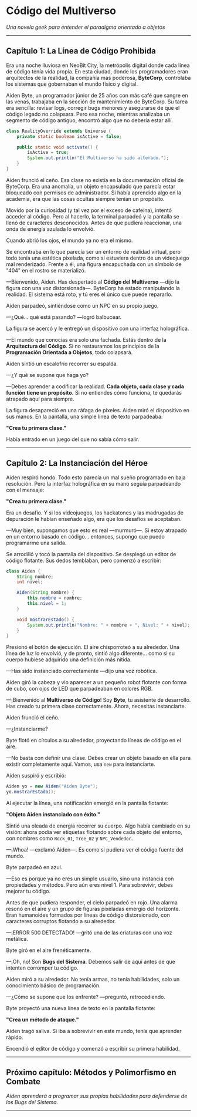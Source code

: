 # Código del Multiverso
_Una novela geek para entender el paradigma orientado a objetos_

---

## Capítulo 1: La Línea de Código Prohibida  

Era una noche lluviosa en NeoBit City, la metrópolis digital donde cada línea de código tenía vida propia. En esta ciudad, donde los programadores eran arquitectos de la realidad, la compañía más poderosa, **ByteCorp**, controlaba los sistemas que gobernaban el mundo físico y digital.

Aiden Byte, un programador júnior de 25 años con más café que sangre en las venas, trabajaba en la sección de mantenimiento de ByteCorp. Su tarea era sencilla: revisar logs, corregir bugs menores y asegurarse de que el código legado no colapsara. Pero esa noche, mientras analizaba un segmento de código antiguo, encontró algo que no debería estar allí.

```java
class RealityOverride extends Universe {
    private static boolean isActive = false;

    public static void activate() {
        isActive = true;
        System.out.println("El Multiverso ha sido alterado.");
    }
}
```

Aiden frunció el ceño. Esa clase no existía en la documentación oficial de ByteCorp. Era una anomalía, un objeto encapsulado que parecía estar bloqueado con permisos de administrador. Si había aprendido algo en la academia, era que las cosas ocultas siempre tenían un propósito.

Movido por la curiosidad (y tal vez por el exceso de cafeína), intentó acceder al código. Pero al hacerlo, la terminal parpadeó y la pantalla se llenó de caracteres desconocidos. Antes de que pudiera reaccionar, una onda de energía azulada lo envolvió.

Cuando abrió los ojos, el mundo ya no era el mismo.

Se encontraba en lo que parecía ser un entorno de realidad virtual, pero todo tenía una estética pixelada, como si estuviera dentro de un videojuego mal renderizado. Frente a él, una figura encapuchada con un símbolo de "404" en el rostro se materializó.

—Bienvenido, Aiden. Has despertado al **Código del Multiverso** —dijo la figura con una voz distorsionada—. ByteCorp ha estado manipulando la realidad. El sistema está roto, y tú eres el único que puede repararlo.

Aiden parpadeó, sintiéndose como un NPC en su propio juego.

—¿Qué… qué está pasando? —logró balbucear.

La figura se acercó y le entregó un dispositivo con una interfaz holográfica.

—El mundo que conocías era solo una fachada. Estás dentro de la **Arquitectura del Código**. Si no restauramos los principios de la **Programación Orientada a Objetos**, todo colapsará.

Aiden sintió un escalofrío recorrer su espalda.

—¿Y qué se supone que haga yo?

—Debes aprender a codificar la realidad. **Cada objeto, cada clase y cada función tiene un propósito.** Si no entiendes cómo funciona, te quedarás atrapado aquí para siempre.

La figura desapareció en una ráfaga de píxeles. Aiden miró el dispositivo en sus manos. En la pantalla, una simple línea de texto parpadeaba:

**"Crea tu primera clase."**  

Había entrado en un juego del que no sabía cómo salir.

---

## Capítulo 2: La Instanciación del Héroe  

Aiden respiró hondo. Todo esto parecía un mal sueño programado en baja resolución. Pero la interfaz holográfica en su mano seguía parpadeando con el mensaje:

**"Crea tu primera clase."**  

Era un desafío. Y si los videojuegos, los hackatones y las madrugadas de depuración le habían enseñado algo, era que los desafíos se aceptaban.

—Muy bien, supongamos que esto es real —murmuró—. Si estoy atrapado en un entorno basado en código… entonces, supongo que puedo programarme una salida.

Se arrodilló y tocó la pantalla del dispositivo. Se desplegó un editor de código flotante. Sus dedos temblaban, pero comenzó a escribir:

```java
class Aiden {
    String nombre;
    int nivel;

    Aiden(String nombre) {
        this.nombre = nombre;
        this.nivel = 1;
    }

    void mostrarEstado() {
        System.out.println("Nombre: " + nombre + ", Nivel: " + nivel);
    }
}
```

Presionó el botón de ejecución. El aire chisporroteó a su alrededor. Una línea de luz lo envolvió, y de pronto, sintió algo diferente… como si su cuerpo hubiese adquirido una definición más nítida.

—Has sido instanciado correctamente —dijo una voz robótica.

Aiden giró la cabeza y vio aparecer a un pequeño robot flotante con forma de cubo, con ojos de LED que parpadeaban en colores RGB.

—¡Bienvenido al **Multiverso de Código**! Soy **Byte**, tu asistente de desarrollo. Has creado tu primera clase correctamente. Ahora, necesitas instanciarte.

Aiden frunció el ceño.

—¿Instanciarme?

Byte flotó en círculos a su alrededor, proyectando líneas de código en el aire.

—No basta con definir una clase. Debes crear un objeto basado en ella para existir completamente aquí. Vamos, usa `new` para instanciarte.

Aiden suspiró y escribió:

```java
Aiden yo = new Aiden("Aiden Byte");
yo.mostrarEstado();
```

Al ejecutar la línea, una notificación emergió en la pantalla flotante:

**"Objeto Aiden instanciado con éxito."**  

Sintió una oleada de energía recorrer su cuerpo. Algo había cambiado en su visión: ahora podía ver etiquetas flotando sobre cada objeto del entorno, con nombres como `Rock_01`, `Tree_02` y `NPC_Vendedor`.

—¡Whoa! —exclamó Aiden—. Es como si pudiera ver el código fuente del mundo.

Byte parpadeó en azul.

—Eso es porque ya no eres un simple usuario, sino una instancia con propiedades y métodos. Pero aún eres nivel 1. Para sobrevivir, debes mejorar tu código.

Antes de que pudiera responder, el cielo parpadeó en rojo. Una alarma resonó en el aire y un grupo de figuras pixeladas emergió del horizonte. Eran humanoides formados por líneas de código distorsionado, con caracteres corruptos flotando a su alrededor.

—¡ERROR 500 DETECTADO! —gritó una de las criaturas con una voz metálica.

Byte giró en el aire frenéticamente.

—¡Oh, no! Son **Bugs del Sistema**. Debemos salir de aquí antes de que intenten corromper tu código.

Aiden miró a su alrededor. No tenía armas, no tenía habilidades, solo un conocimiento básico de programación.

—¿Cómo se supone que los enfrente? —preguntó, retrocediendo.

Byte proyectó una nueva línea de texto en la pantalla flotante:

**"Crea un método de ataque."**  

Aiden tragó saliva. Si iba a sobrevivir en este mundo, tenía que aprender rápido.

Encendió el editor de código y comenzó a escribir su primera habilidad.

---

## **Próximo capítulo: Métodos y Polimorfismo en Combate**  
*Aiden aprenderá a programar sus propias habilidades para defenderse de los Bugs del Sistema.*  

---

